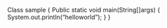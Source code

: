 Class sample 
{
                 Public static void main(String[]args)
                 {
                               System.out.println(“helloworld”);
                  }
}
